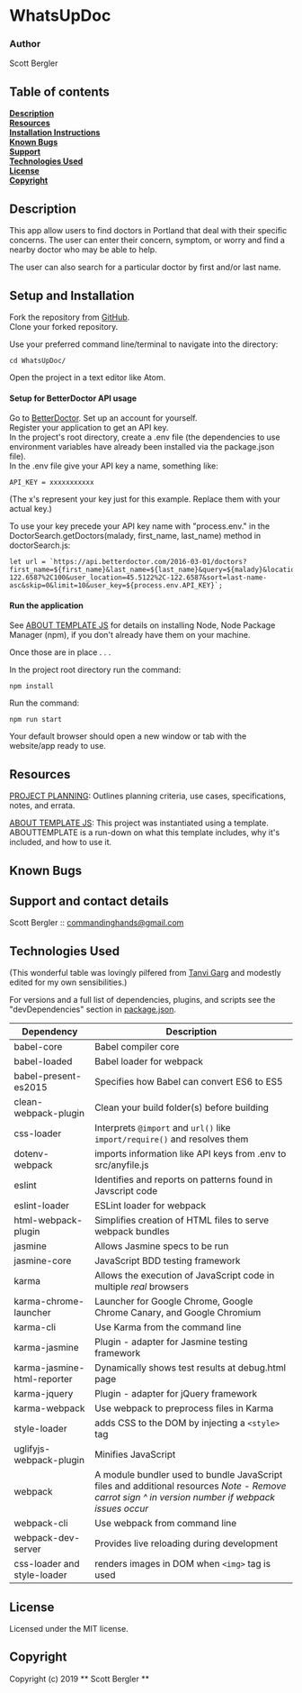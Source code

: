 # WhatsUpDoc

### Author
Scott Bergler  

## Table of contents
**[Description](#description)**<br>
**[Resources](#resources)**<br>
**[Installation Instructions](#setup-and-installation)**<br>
**[Known Bugs](#known-bugs)**<br>
**[Support](#support-and-contact-details)**<br>
**[Technologies Used](#technologies-used)**<br>
**[License](#license)**<br>
**[Copyright](#copyright)**<br>

## Description
This app allow users to find doctors in Portland that deal with their specific concerns. The user can enter their concern, symptom, or worry and find a nearby doctor who may be able to help.

The user can also search for a particular doctor by first and/or last name.

## Setup and Installation
Fork the repository from [GitHub](https://github.com/skillitzimberg/WhatsUpDoc).  
Clone your forked repository.  

Use your preferred command line/terminal to navigate into the directory:
```
cd WhatsUpDoc/
```

Open the project in a text editor like Atom.

#### Setup for BetterDoctor API usage
Go to [BetterDoctor](https://developer.betterdoctor.com/).
Set up an account for yourself.  
Register your application to get an API key.  
In the project's root directory, create a .env file (the dependencies to use environment variables have already been installed via the package.json file).  
In the .env file give your API key a name, something like:
```
API_KEY = xxxxxxxxxxx
```
(The x's represent your key just for this example. Replace them with your actual key.)

To use your key precede your API key name with "process.env." in the DoctorSearch.getDoctors(malady, first_name, last_name) method in doctorSearch.js:
```
let url = `https://api.betterdoctor.com/2016-03-01/doctors?first_name=${first_name}&last_name=${last_name}&query=${malady}&location=45.5122%2C-122.6587%2C100&user_location=45.5122%2C-122.6587&sort=last-name-asc&skip=0&limit=10&user_key=${process.env.API_KEY}`;
```
#### Run the application
See [ABOUT TEMPLATE JS](./ABOUTTEMPLATE.md) for details on installing Node, Node Package Manager (npm), if you don't already have them on your machine.

Once those are in place . . .

In the project root directory run the command:
```
npm install
```
Run the command:
```
npm run start
```
Your default browser should open a new window or tab with the website/app ready to use.  

## Resources
[PROJECT PLANNING](./PLANNING.md): Outlines planning criteria, use cases, specifications, notes, and errata.

[ABOUT TEMPLATE JS](./ABOUTTEMPLATE.md): This project was instantiated using a template. ABOUTTEMPLATE is a run-down on what this template includes, why it's included, and how to use it.

## Known Bugs

## Support and contact details
Scott Bergler :: commandinghands@gmail.com

## Technologies Used
(This wonderful table was lovingly pilfered from [Tanvi Garg](https://github.com/TanviCodeLife) and modestly edited for my own sensibilities.)

For versions and a full list of dependencies, plugins, and scripts see the "devDependencies" section in [package.json](./package.json).  

| Dependency | Description |
| --- | --- |
| babel-core | Babel compiler core |
| babel-loaded | Babel loader for webpack |
| babel-present-es2015 | Specifies how Babel can convert ES6 to ES5 |
| clean-webpack-plugin | Clean your build folder(s) before building |
| css-loader | Interprets `@import` and `url()` like `import/require()` and resolves them |
| dotenv-webpack | imports information like API keys from .env to src/anyfile.js |
| eslint | Identifies and reports on patterns found in Javscript code |
| eslint-loader | ESLint loader for webpack |
| html-webpack-plugin | Simplifies creation of HTML files to serve webpack bundles |
| jasmine | Allows Jasmine specs to be run |
| jasmine-core | JavaScript BDD testing framework |
| karma | Allows the execution of JavaScript code in multiple *real* browsers |
| karma-chrome-launcher | Launcher for Google Chrome, Google Chrome Canary, and Google Chromium |
| karma-cli | Use Karma from the command line |
| karma-jasmine | Plugin - adapter for Jasmine testing framework |
| karma-jasmine-html-reporter | Dynamically shows test results at debug.html page |
| karma-jquery | Plugin - adapter for jQuery framework |
| karma-webpack | Use webpack to preprocess files in Karma |
| style-loader | adds CSS to the DOM by injecting a `<style>` tag |
| uglifyjs-webpack-plugin | Minifies JavaScript |
| webpack | A module bundler used to bundle JavaScript files and additional resources   *Note - Remove carrot sign ^ in version number if webpack issues occur* |
| webpack-cli | Use webpack from command line |
| webpack-dev-server | Provides live reloading during development |
| css-loader and style-loader | renders images in DOM when `<img>` tag is used |

## License
Licensed under the MIT license.

## Copyright
Copyright (c) 2019 ** Scott Bergler **
